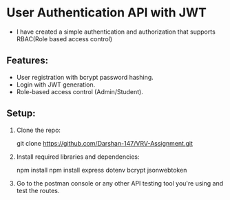 # User Authentication API with JWT

- I have created a simple authentication and authorization that supports RBAC(Role based access control)

## Features:
- User registration with bcrypt password hashing.
- Login with JWT generation.
- Role-based access control (Admin/Student).

## Setup:

1. Clone the repo:

    git clone https://github.com/Darshan-147/VRV-Assignment.git

2. Install required libraries and dependencies:
    
    npm install
    npm install express dotenv bcrypt jsonwebtoken

3. Go to the postman console or any other API testing tool you're using and test the routes.
